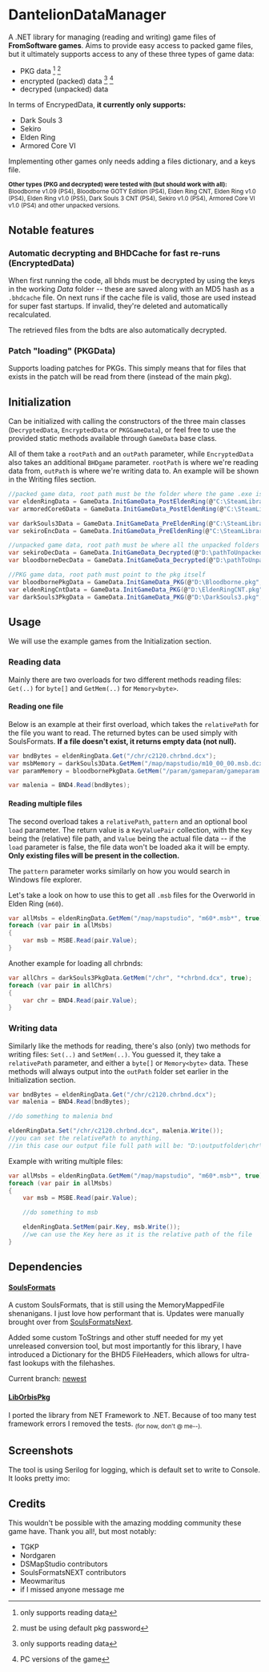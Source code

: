 # DantelionDataManager
A .NET library for managing (reading and writing) game files of **FromSoftware games**. Aims to provide easy access to packed game files, but it ultimately supports access to any of these three types of game data:
* PKG data [^1] [^2]
* encrypted (packed) data [^1] [^3]
* decryped (unpacked) data

In terms of EncrypedData, **it currently only supports:**
* Dark Souls 3
* Sekiro
* Elden Ring
* Armored Core VI

Implementing other games only needs adding a files dictionary, and a keys file.

<sub>**Other types (PKG and decrypted) were tested with (but should work with all):** Bloodborne v1.09 (PS4), Bloodborne GOTY Edition (PS4), Elden Ring CNT, Elden Ring v1.0 (PS4), Elden Ring v1.0 (PS5), Dark Souls 3 CNT (PS4), Sekiro v1.0 (PS4), Armored Core VI v1.0 (PS4) and other unpacked versions.</sub>

[^1]: only supports reading data
[^2]: must be using default pkg password
[^3]: PC versions of the game

## Notable features
### Automatic decrypting and BHDCache for fast re-runs (EncryptedData)

When first running the code, all bhds must be decrypted by using the keys in the working *Data* folder -- these are saved along with an MD5 hash as a `.bhdcache` file. On next runs if the cache file is valid, those are used instead for super fast startups. If invalid, they're deleted and automatically recalculated.

The retrieved files from the bdts are also automatically decrypted.

### Patch "loading" (PKGData)
Supports loading patches for PKGs. This simply means that for files that exists in the patch will be read from there (instead of the main pkg). 

## Initialization

Can be initialized with calling the constructors of the three main classes (`DecryptedData`, `EncryptedData` or `PKGGameData`), or feel free to use the provided static methods available through `GameData` base class.

All of them take a `rootPath` and an `outPath` parameter, while `EncryptedData` also takes an additional `BHDgame` parameter.
`rootPath` is where we're reading data from, `outPath` is where we're writing data to. An example will be shown in the Writing files section.

```cs
//packed game data, root path must be the folder where the game .exe is located
var eldenRingData = GameData.InitGameData_PostEldenRing(@"C:\SteamLibrary\steamapps\common\ELDEN RING\Game", @"D:\outputfolder", BHD5.Game.EldenRing);
var armoredCore6Data = GameData.InitGameData_PostEldenRing(@"C:\SteamLibrary\steamapps\common\ARMORED CORE VI FIRES OF RUBICON\Game", @"D:\outputfolder", BHD5.Game.EldenRing); //some games use the same BHD implementation

var darkSouls3Data = GameData.InitGameData_PreEldenRing(@"C:\SteamLibrary\steamapps\common\Dark Souls III", @"D:\outputfolder", BHD5.Game.DarkSouls3);
var sekiroEncData = GameData.InitGameData_PreEldenRing(@"C:\SteamLibrary\steamapps\common\Sekiro", @"D:\outputfolder", BHD5.Game.DarkSouls3); //some games use the same BHD implementation

//unpacked game data, root path must be where all the unpacked folders are like chr, map etc.
var sekiroDecData = GameData.InitGameData_Decrypted(@"D:\pathToUnpackedSekiro", @"D:\outputfolder");
var bloodborneDecData = GameData.InitGameData_Decrypted(@"D:\pathToUnpackedBloodborne", @"D:\outputfolder");

//PKG game data, root path must point to the pkg itself
var bloodbornePkgData = GameData.InitGameData_PKG(@"D:\Bloodborne.pkg", @"D:\outputfolder");
var eldenRingCntData = GameData.InitGameData_PKG(@"D:\EldenRingCNT.pkg", @"D:\outputfolder");
var darkSouls3PkgData = GameData.InitGameData_PKG(@"D:\DarkSouls3.pkg", @"D:\outputfolder");
```

## Usage

We will use the example games from the Initialization section.

### Reading data
Mainly there are two overloads for two different methods reading files: `Get(..)` for `byte[]` and `GetMem(..)` for `Memory<byte>`.
#### Reading one file

Below is an example at their first overload, which takes the `relativePath` for the file you want to read. The returned bytes can be used simply with SoulsFormats. **If a file doesn't exist, it returns empty data (not null).**

```cs
var bndBytes = eldenRingData.Get("/chr/c2120.chrbnd.dcx");
var msbMemory = darkSouls3Data.GetMem("/map/mapstudio/m10_00_00.msb.dcx");
var paramMemory = bloodbornePkgData.GetMem("/param/gameparam/gameparam.parambnd.dcx");

var malenia = BND4.Read(bndBytes);
```

#### Reading multiple files

The second overload takes a `relativePath`, `pattern` and an optional bool `load` parameter. The return value is a `KeyValuePair` collection, with the `Key` being the (relative) file path, and `Value` being the actual file data -- if the `load` parameter is false, the file data won't be loaded aka it will be empty. **Only existing files will be present in the collection.**

The `pattern` parameter works similarly on how you would search in Windows file explorer.

Let's take a look on how to use this to get all `.msb` files for the Overworld in Elden Ring (`m60`).

```cs
var allMsbs = eldenRingData.GetMem("/map/mapstudio", "m60*.msb*", true);
foreach (var pair in allMsbs)
{
    var msb = MSBE.Read(pair.Value);
}
```

Another example for loading all chrbnds:
```cs
var allChrs = darkSouls3PkgData.GetMem("/chr", "*chrbnd.dcx", true);
foreach (var pair in allChrs)
{
    var chr = BND4.Read(pair.Value);
}
```

### Writing data

Similarly like the methods for reading, there's also (only) two methods for writing files: `Set(..)` and `SetMem(..)`. You guessed it, they take a `relativePath` parameter, and either a `byte[]` or `Memory<byte>` data. These methods will always output into the `outPath` folder set earlier in the Initialization section.
```cs
var bndBytes = eldenRingData.Get("/chr/c2120.chrbnd.dcx");
var malenia = BND4.Read(bndBytes);

//do something to malenia bnd

eldenRingData.Set("/chr/c2120.chrbnd.dcx", malenia.Write());
//you can set the relativePath to anything.
//in this case our output file full path will be: "D:\outputfolder\chr\c2120.chrbnd.dcx"
```

Example with writing multiple files:
```cs
var allMsbs = eldenRingData.GetMem("/map/mapstudio", "m60*.msb*", true);
foreach (var pair in allMsbs)
{
    var msb = MSBE.Read(pair.Value);

    //do something to msb

    eldenRingData.SetMem(pair.Key, msb.Write());
    //we can use the Key here as it is the relative path of the file
}
```

## Dependencies
#### [SoulsFormats](https://github.com/kotn3l/SoulsFormats)
A custom SoulsFormats, that is still using the MemoryMappedFile shenanigans. I just love how performant that is. Updates were manually brought over from [SoulsFormatsNext](https://github.com/soulsmods/SoulsFormatsNEXT).

Added some custom ToStrings and other stuff needed for my yet unreleased conversion tool, but most importantly for this library, I have introduced a Dictionary for the BHD5 FileHeaders, which allows for ultra-fast lookups with the filehashes.

Current branch: [newest](https://github.com/kotn3l/SoulsFormats/tree/newest)

#### [LibOrbisPkg](https://github.com/kotn3l/LibOrbisPkg)
I ported the library from NET Framework to .NET. Because of too many test framework errors I removed the tests. <sub>(for now, don't @ me--).</sub>

## Screenshots
The tool is using Serilog for logging, which is default set to write to Console. It looks pretty imo:

## Credits
This wouldn't be possible with the amazing modding community these game have. Thank you all!, but most notably:
* TGKP
* Nordgaren
* DSMapStudio contributors
* SoulsFormatsNEXT contributors
* Meowmaritus
* if I missed anyone message me